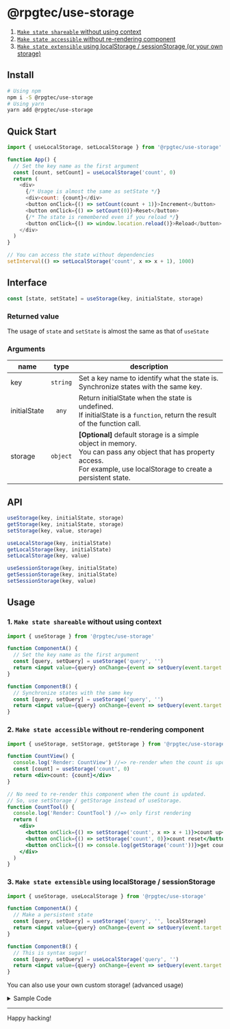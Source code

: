 # @rpgtec/use-storage
1. [`Make state shareable` without using context](#1-make-state-shareable-without-using-context)
2. [`Make state accessible` without re-rendering component](#2-make-state-accessible-without-re-rendering-component)
3. [`Make state extensible` using localStorage / sessionStorage (or your own storage)](#3-make-state-extensible-using-localstorage--sessionstorage)

## Install

```sh
# Using npm
npm i -S @rpgtec/use-storage
# Using yarn
yarn add @rpgtec/use-storage
```

## Quick Start

``` js
import { useLocalStorage, setLocalStorage } from '@rpgtec/use-storage'

function App() {
  // Set the key name as the first argument
  const [count, setCount] = useLocalStorage('count', 0)
  return (
    <div>
      {/* Usage is almost the same as setState */}
      <div>count: {count}</div>
      <button onClick={() => setCount(count + 1)}>Increment</button>
      <button onClick={() => setCount(0)}>Reset</button>
      {/* The state is remembered even if you reload */}
      <button onClick={() => window.location.reload()}>Reload</button>
    </div>
  )
}

// You can access the state without dependencies
setInterval(() => setLocalStorage('count', x => x + 1), 1000)
```

## Interface

```js
const [state, setState] = useStorage(key, initialState, storage)
```

### Returned value

The usage of `state` and `setState` is almost the same as that of `useState`

### Arguments

| name         | type     | description |
| ------------ | :------: | ----------- |
| key          | `string` | Set a key name to identify what the state is.<br>Synchronize states with the same key. |
| initialState | `any`    | Return initialState when the state is undefined.<br>If initialState is a `function`, return the result of the function call. |
| storage      | `object` | **\[Optional\]** default storage is a simple object in memory.<br>You can pass any object that has property access.<br>For example, use localStorage to create a persistent state. |

## API

```js
useStorage(key, initialState, storage)
getStorage(key, initialState, storage)
setStorage(key, value, storage)
```
```js
useLocalStorage(key, initialState)
getLocalStorage(key, initialState)
setLocalStorage(key, value)
```
```js
useSessionStorage(key, initialState)
getSessionStorage(key, initialState)
setSessionStorage(key, value)
```

## Usage

### 1. `Make state shareable` without using context

```jsx
import { useStorage } from '@rpgtec/use-storage'

function ComponentA() {
  // Set the key name as the first argument
  const [query, setQuery] = useStorage('query', '')
  return <input value={query} onChange={event => setQuery(event.target.value)} />
}

function ComponentB() {
  // Synchronize states with the same key
  const [query, setQuery] = useStorage('query', '')
  return <input value={query} onChange={event => setQuery(event.target.value)} />
}
```

### 2. `Make state accessible` without re-rendering component

```jsx
import { useStorage, setStorage, getStorage } from '@rpgtec/use-storage'

function CountView() {
  console.log('Render: CountView') //=> re-render when the count is updated
  const [count] = useStorage('count', 0)
  return <div>count: {count}</div>
}

// No need to re-render this component when the count is updated.
// So, use setStorage / getStorage instead of useStorage.
function CountTool() {
  console.log('Render: CountTool') //=> only first rendering
  return (
    <div>
      <button onClick={() => setStorage('count', x => x + 1)}>count up</button>
      <button onClick={() => setStorage('count', 0)}>count reset</button>
      <button onClick={() => console.log(getStorage('count'))}>get count</button>
    </div>
  )
}
```

### 3. `Make state extensible` using localStorage / sessionStorage

```jsx
import { useStorage, useLocalStorage } from '@rpgtec/use-storage'

function ComponentA() {
  // Make a persistent state
  const [query, setQuery] = useStorage('query', '', localStorage)
  return <input value={query} onChange={event => setQuery(event.target.value)} />
}

function ComponentB() {
  // This is syntax sugar!
  const [query, setQuery] = useLocalStorage('query', '')
  return <input value={query} onChange={event => setQuery(event.target.value)} />
}
```

You can also use your own custom storage! (advanced usage)

<details><summary>Sample Code</summary><div>

```js
import { useSharedStorage } from '@rpgtec/use-storage'

const customStorage = new Proxy({}, {
  get: function (storage, key) {
    console.log('get', key) // do something
    return storage[key]
  },
  set: function (storage, key, value) {
    console.log('set', key, value) // do something
    storage[key] = value
    return true
  },
})

function Component() {
  const [query, setQuery] = useStorage('query', '', customStorage)
  return <input value={query} onChange={event => setQuery(event.target.value)} />
}
```
</div></details>

---
Happy hacking!
